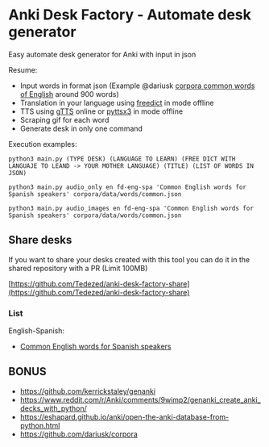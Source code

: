 # Anki Desk Factory - Automate desk generator

Easy automate desk generator for Anki with input in json

Resume:
- Input words in format json (Example @dariusk [corpora common words of English](https://github.com/dariusk/corpora/blob/master/data/words/common.json) around 900 words)
- Translation in your language using [freedict](https://freedict.org/downloads/) in mode offline
- TTS using [gTTS](https://gtts.readthedocs.io/en/latest/) online or [pyttsx3](https://github.com/nateshmbhat/pyttsx3) in mode offline
- Scraping gif for each word
- Generate desk in only one command

Execution examples:
```
python3 main.py (TYPE DESK) (LANGUAGE TO LEARN) (FREE DICT WITH LANGUAJE TO LEAND -> YOUR MOTHER LANGUAGE) (TITLE) (LIST OF WORDS IN JSON)
```

```
python3 main.py audio_only en fd-eng-spa 'Common English words for Spanish speakers' corpora/data/words/common.json
```

```
python3 main.py audio_images en fd-eng-spa 'Common English words for Spanish speakers' corpora/data/words/common.json
```

## Share desks

If you want to share your desks created with this tool you can do it in the shared repository with a PR (Limit 100MB)

[https://github.com/Tedezed/anki-desk-factory-share](https://github.com/Tedezed/anki-desk-factory-share)

### List

English-Spanish:
- [Common English words for Spanish speakers](https://github.com/Tedezed/anki-desk-factory-share/raw/master/English-Spanish/Common%20English%20words%20for%20Spanish%20speakers.apkg)

## BONUS
- https://github.com/kerrickstaley/genanki
- https://www.reddit.com/r/Anki/comments/9wimp2/genanki_create_anki_decks_with_python/
- https://eshapard.github.io/anki/open-the-anki-database-from-python.html
- https://github.com/dariusk/corpora
